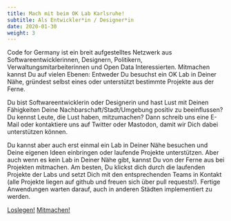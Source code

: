 ```yaml
---
title: Mach mit beim OK Lab Karlsruhe!
subtitle: Als Entwickler*in / Designer*in
date: 2020-01-30
weight: 3
---
```


Code for Germany ist ein breit aufgestelltes Netzwerk aus Softwareentwicklerinnen, Designern, Politikern, Verwaltungsmitarbeiterinnen und Open Data Interessierten.
Mitmachen kannst Du auf vielen Ebenen: Entweder Du besuchst ein OK Lab in Deiner Nähe, gründest selbst eines oder unterstützt bestimmte Projekte aus der Ferne.

<!-- TODO: links zu twitter / mastodon -->

<!-- Wie man sich am besten einbringen kann, erfährt man hier. -->

Du bist Softwareentwicklerin oder Designerin und hast Lust mit Deinen Fähigkeiten Deine Nachbarschaft/Stadt/Umgebung positiv zu beeinflussen? Du kennst Leute, die Lust haben, mitzumachen? Dann schreib uns eine E-Mail oder kontaktiere uns auf Twitter oder Mastodon, damit wir Dich dabei unterstützen können.

Du kannst aber auch erst einmal ein Lab in Deiner Nähe besuchen und Deine eigenen Ideen einbringen oder laufende Projekte unterstützen. Aber auch wenn es kein Lab in Deiner Nähe gibt, kannst Du von der Ferne aus bei Projekten mitmachen. Am besten, Du klickst dich durch die laufenden Projekte der Labs und setzt Dich mit den entsprechenden Teams in Kontakt (alle Projekte liegen auf github und freuen sich über pull requests!). Fertige Anwendungen warten darauf, auch in anderen Städten implementiert zu werden.

<!-- TODO: Konkrete Handlungsmöglichkeiten (buttons) -->
<a href="/" class="button btn-align-md accent-btn raised">Loslegen!</a>
<a href="/" class="button btn-align-md accent-btn raised">Mitmachen!</a>
